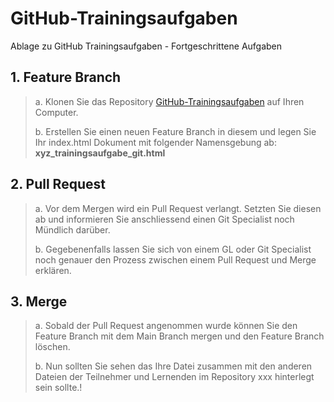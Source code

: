 # GitHub-Trainingsaufgaben

Ablage zu GitHub Trainingsaufgaben - Fortgeschrittene Aufgaben


## 1. Feature Branch
> a. Klonen Sie das Repository [GitHub-Trainingsaufgaben](https://github.com/espas-bm-it/GitHub-Trainingsaufgaben)  auf Ihren Computer.
> 
> b. Erstellen Sie einen neuen Feature Branch in diesem und legen Sie Ihr index.html Dokument mit folgender Namensgebung ab: 		
> **xyz_trainingsaufgabe_git.html**

## 2. Pull Request
> a. Vor dem Mergen wird ein Pull Request verlangt. Setzten Sie diesen ab und informieren Sie anschliessend einen Git Specialist noch Mündlich darüber.
> 
> b. Gegebenenfalls lassen Sie sich von einem GL oder Git Specialist noch genauer den Prozess zwischen einem Pull Request und Merge erklären.
	
## 3. Merge
> a. Sobald der Pull Request angenommen wurde können Sie den Feature Branch mit dem Main Branch mergen und den Feature Branch löschen.
> 
> b. Nun sollten Sie sehen das Ihre Datei zusammen mit den anderen Dateien der Teilnehmer und Lernenden im Repository xxx hinterlegt sein sollte.!
